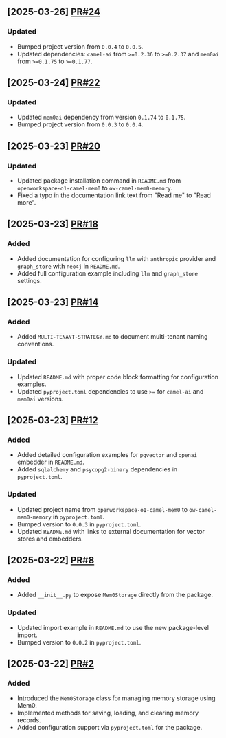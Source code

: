 ## [2025-03-26] [PR#24](https://github.com/OpenWorkspace-o1/ow-camel-mem0-memory/pull/24)

### Updated
- Bumped project version from `0.0.4` to `0.0.5`.
- Updated dependencies: `camel-ai` from `>=0.2.36` to `>=0.2.37` and `mem0ai` from `>=0.1.75` to `>=0.1.77`.

## [2025-03-24] [PR#22](https://github.com/OpenWorkspace-o1/ow-camel-mem0-memory/pull/22)

### Updated
- Updated `mem0ai` dependency from version `0.1.74` to `0.1.75`.
- Bumped project version from `0.0.3` to `0.0.4`.

## [2025-03-23] [PR#20](https://github.com/OpenWorkspace-o1/ow-camel-mem0-memory/pull/20)

### Updated
- Updated package installation command in `README.md` from `openworkspace-o1-camel-mem0` to `ow-camel-mem0-memory`.
- Fixed a typo in the documentation link text from "Read me" to "Read more".

## [2025-03-23] [PR#18](https://github.com/OpenWorkspace-o1/ow-camel-mem0-memory/pull/18)

### Added
- Added documentation for configuring `llm` with `anthropic` provider and `graph_store` with `neo4j` in `README.md`.
- Added full configuration example including `llm` and `graph_store` settings.

## [2025-03-23] [PR#14](https://github.com/OpenWorkspace-o1/ow-camel-mem0-memory/pull/14)

### Added
- Added `MULTI-TENANT-STRATEGY.md` to document multi-tenant naming conventions.

### Updated
- Updated `README.md` with proper code block formatting for configuration examples.
- Updated `pyproject.toml` dependencies to use `>=` for `camel-ai` and `mem0ai` versions.

## [2025-03-23] [PR#12](https://github.com/OpenWorkspace-o1/ow-camel-mem0-memory/pull/12)

### Added
- Added detailed configuration examples for `pgvector` and `openai` embedder in `README.md`.
- Added `sqlalchemy` and `psycopg2-binary` dependencies in `pyproject.toml`.

### Updated
- Updated project name from `openworkspace-o1-camel-mem0` to `ow-camel-mem0-memory` in `pyproject.toml`.
- Bumped version to `0.0.3` in `pyproject.toml`.
- Updated `README.md` with links to external documentation for vector stores and embedders.

## [2025-03-22] [PR#8](https://github.com/OpenWorkspace-o1/ow-camel-mem0-memory/pull/8)

### Added
- Added `__init__.py` to expose `Mem0Storage` directly from the package.

### Updated
- Updated import example in `README.md` to use the new package-level import.
- Bumped version to `0.0.2` in `pyproject.toml`.

## [2025-03-22] [PR#2](https://github.com/OpenWorkspace-o1/ow-camel-mem0-memory/pull/2)

### Added
- Introduced the `Mem0Storage` class for managing memory storage using Mem0.
- Implemented methods for saving, loading, and clearing memory records.
- Added configuration support via `pyproject.toml` for the package.